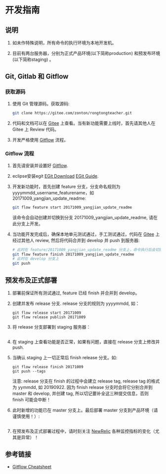 开发指南
========

说明
----

1. 如未作特殊说明，所有命令的执行环境为本地开发机。

2. 目前有两台服务器，分别为正式产品环境(以下简称production) 和预发布环境(以下简称staging) 。


Git, Gitlab 和 Gitflow
----------------------

### 获取源码

1. 使用 Git 管理源码。获取源码:

    ```sh
    git clone https://gitee.com/zonton/rongtongteacher.git
    ```

2. 代码和文档可以在 [Gitee](https://gitee.com/zonton/rongtongteacher) 上查看。当有新功能需要上线时，首先请其他人在 Gitee 上 Review 代码。

3. 开发严格使用 [Gitflow](https://github.com/nvie/gitflow) 流程。

### Gitflow 流程

1. 首先请安装并设置好 [Gitflow](https://github.com/nvie/gitflow).

2. eclipse安装egit [EGit Download](http://www.eclipse.org/egit/download/) [EGit Guide](https://wiki.eclipse.org/EGit/User_Guide).

3. 开发新功能时，首先创建 feature 分支，分支命名规则为 yyyymmdd_username_featurename，如 20171009_yangjian_update_readme:

    ```sh
    git flow feature start 20171009_yangjian_update_readme
    ```

    该命令会自动创建并切换到分支 20171009_yangjian_update_readme, 请在此分支上开发。

4. 当功能开发完成后，确保本地单元测试通过，手工测试通过，代码在 [Gitee](https://gitee.com/zonton/rongtongteacher) 上经过其他人 review, 然后将代码合并到 develop 并 push 到服务器:

    ```sh
    # 此时在 feature/20171009_yangjian_update_readme 分支上，命令执行后会切换到 develop 分支上
    git flow feature finish 20171009_yangjian_update_readme
    # 此时在 develop 分支上
    git push
    ```

预发布及正式部署
----------------


1. 部署前保证所有测试通过, feature 已经 finish 并合并到 develop。

2. 创建并发布 release 分支. release 分支的规则为 yyyymmdd, 如：

    ```
    git flow release start 20171009
    git flow release publish 20171009
    ```

3. 将 release 分支部署到 staging 服务器：

    ```
    ```

4. 在 staging 上查看功能是否正常，如果有问题，直接在 release 分支上修改并 push.

5. 当确认 staging 上一切正常后 finish release 分支。如:

    ```
    git flow release finish 20171009
    git push --tags
    ```
    
    注意: release 分支在 finish 的过程中会建立 release tag, release tag 的格式为 yymmdd, 如 20190922.
    因为 finish release 分支时会将它分别合并到 master 和 develop, 并创建 tag, 所以切记要补全这三种提交信息，否则 finish 可能会中断！

6. 此时新增的功能已在 master 分支上。最后部署 master 分支到产品环境（请谨慎使用！）:

    ```
    ```

7. 在预发布及正式部署过程中，请时刻关注 [NewRelic](https://rpm.newrelic.com/accounts/1006650/applications) 各种监控指标的变化（尤其是异常）！

参考链接
--------

* [Gitflow Cheatsheet](http://danielkummer.github.io/git-flow-cheatsheet/)
